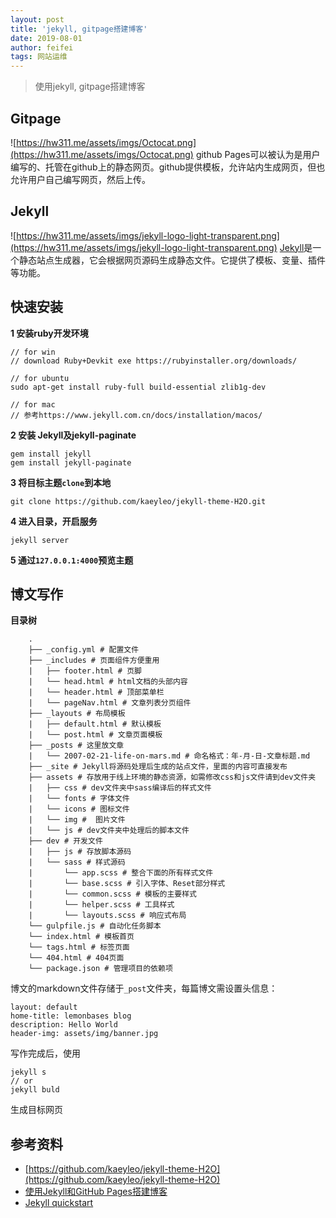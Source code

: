 ```yaml
---
layout: post
title: 'jekyll, gitpage搭建博客'
date: 2019-08-01
author: feifei
tags: 网站运维
---
```


> 使用jekyll, gitpage搭建博客

## Gitpage

![https://hw311.me/assets/imgs/Octocat.png](https://hw311.me/assets/imgs/Octocat.png)
github Pages可以被认为是用户编写的、托管在github上的静态网页。github提供模板，允许站内生成网页，但也允许用户自己编写网页，然后上传。

## Jekyll

![https://hw311.me/assets/imgs/jekyll-logo-light-transparent.png](https://hw311.me/assets/imgs/jekyll-logo-light-transparent.png)
[Jekyll](https://jekyllcn.com/)是一个静态站点生成器，它会根据网页源码生成静态文件。它提供了模板、变量、插件等功能。

## 快速安装

**1 安装ruby开发环境**

```C-like
// for win
// download Ruby+Devkit exe https://rubyinstaller.org/downloads/

// for ubuntu
sudo apt-get install ruby-full build-essential zlib1g-dev

// for mac
// 参考https://www.jekyll.com.cn/docs/installation/macos/
```
**2 安装 Jekyll及jekyll-paginate**

```C-like
gem install jekyll
gem install jekyll-paginate
```
**3 将目标主题`clone`到本地**

```C-like
git clone https://github.com/kaeyleo/jekyll-theme-H2O.git
```
**4 进入目录，开启服务**

```C-like
jekyll server
```
**5 通过`127.0.0.1:4000`预览主题**

## 博文写作

**目录树**

```C-like
	.
	├── _config.yml # 配置文件
	├── _includes # 页面组件方便重用
	|   ├── footer.html # 页脚
	|   └── head.html # html文档的头部内容
	|   └── header.html # 顶部菜单栏
	|   └── pageNav.html # 文章列表分页组件
	├── _layouts # 布局模板
	|   ├── default.html # 默认模板
	|   └── post.html # 文章页面模板
	├── _posts # 这里放文章
	|   └── 2007-02-21-life-on-mars.md # 命名格式：年-月-日-文章标题.md
	├── _site # Jekyll将源码处理后生成的站点文件，里面的内容可直接发布
	├── assets # 存放用于线上环境的静态资源，如需修改css和js文件请到dev文件夹
	|   ├── css # dev文件夹中sass编译后的样式文件
	|   └── fonts # 字体文件
	|   └── icons # 图标文件
	|   └── img #  图片文件
	|   └── js # dev文件夹中处理后的脚本文件
	├── dev # 开发文件
	|   ├── js # 存放脚本源码
	|   └── sass # 样式源码
	|       └── app.scss # 整合下面的所有样式文件
	|       └── base.scss # 引入字体、Reset部分样式
	|       └── common.scss # 模板的主要样式
	|       └── helper.scss # 工具样式
	|       └── layouts.scss # 响应式布局
	└── gulpfile.js # 自动化任务脚本
	└── index.html # 模板首页
	└── tags.html # 标签页面
	└── 404.html # 404页面
	└── package.json # 管理项目的依赖项
```

博文的markdown文件存储于`_post`文件夹，每篇博文需设置头信息：
```C-like
layout: default
home-title: lemonbases blog
description: Hello World
header-img: assets/img/banner.jpg
```

写作完成后，使用
```C-like
jekyll s 
// or
jekyll buld
```
生成目标网页

## 参考资料

- [https://github.com/kaeyleo/jekyll-theme-H2O](https://github.com/kaeyleo/jekyll-theme-H2O)
- [使用Jekyll和GitHub Pages搭建博客](https://hw311.me/zh/jekyll/2019/01/21/blog-jekyll-github-pages/)
- [Jekyll quickstart](https://jekyllrb.com/docs/)